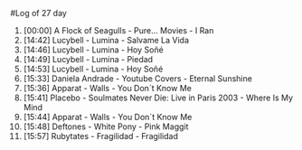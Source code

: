 #Log of 27 day

1. [00:00] A Flock of Seagulls - Pure... Movies - I Ran
1. [14:42] Lucybell - Lumina - Salvame La Vida
1. [14:46] Lucybell - Lumina - Hoy Soñé
1. [14:49] Lucybell - Lumina - Piedad
1. [14:53] Lucybell - Lumina - Hoy Soñé
1. [15:33] Daniela Andrade - Youtube Covers - Eternal Sunshine
1. [15:36] Apparat - Walls - You Don´t Know Me
1. [15:41] Placebo - Soulmates Never Die: Live in Paris 2003 - Where Is My Mind
1. [15:44] Apparat - Walls - You Don´t Know Me
1. [15:48] Deftones - White Pony - Pink Maggit
1. [15:57] Rubytates - Fragilidad - Fragilidad
